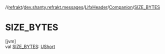 //[refrakt](../../../../index.md)/[dev.shanty.refrakt.messages](../../index.md)/[LifxHeader](../index.md)/[Companion](index.md)/[SIZE_BYTES](-s-i-z-e_-b-y-t-e-s.md)

# SIZE_BYTES

[jvm]\
val [SIZE_BYTES](-s-i-z-e_-b-y-t-e-s.md): [UShort](https://kotlinlang.org/api/latest/jvm/stdlib/kotlin/-u-short/index.html)

